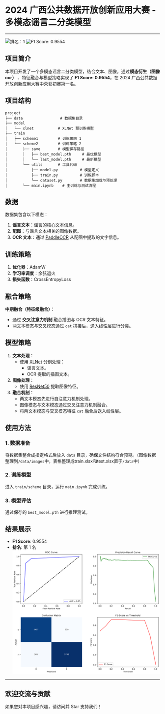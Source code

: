 # 2024 广西公共数据开放创新应用大赛 - 多模态谣言二分类模型

---

![排名：1](https://img.shields.io/badge/%E6%8E%92%E5%90%8D-1-brightgreen) ![F1 Score: 0.9554](https://img.shields.io/badge/F1%20Score-0.9554-blue)

## 项目简介
本项目开发了一个多模态谣言二分类模型，结合文本、图像，通过**模态衍生（图像ocr）** 、特征融合与模型策略实现了 **F1 Score: 0.9554**，在 2024 广西公共数据开放创新应用大赛中荣获初赛第一名。


## 项目结构
```
project
├── data                 # 数据集目录
├── model
│   └── xlnet           # XLNet 预训练模型
├── train
│   ├── scheme1         # 训练策略 1
│   └── scheme2         # 训练策略 2
│       ├── save        # 模型保存路径
│       │   ├── best_model.pth     # 最优模型
│       │   └── last_model.pth     # 最新模型
│       └── utils       # 工具代码
│           ├── model.py          # 模型定义
│           ├── train.py          # 训练脚本
│           └── dataset.py        # 数据集加载与预处理
│       └── main.ipynb    # 主训练与测试流程
```


## 数据
数据集包含以下模态：
1. **谣言文本**：谣言的核心文本信息。
2. **配图**：与谣言文本相关的图像数据。
3. **OCR 文本**：通过 [PaddleOCR](https://github.com/PaddlePaddle/PaddleOCR) 从配图中提取的文字信息。



## 训练策略
1. **优化器**：AdamW
2. **学习率调度**：余弦退火
3. **损失函数**：CrossEntropyLoss



## 融合策略
**中期融合（特征级融合）**：
- 通过 **交叉注意力机制** 融合插图与 OCR 文本特征。
- 两文本模态与交叉模态通过 `cat` 拼接后，送入线性层进行分类。



## 模型策略
1. **文本处理**：
   - 使用 [XLNet](https://arxiv.org/abs/1906.08237) 分别处理：
     - 谣言文本。
     - OCR 提取的插图文本。
2. **图像处理**：
   - 使用 [ResNet50](https://arxiv.org/abs/1512.03385) 提取图像特征。
3. **融合机制**：
   - 两文本模态先进行自注意力机制处理。
   - 图像模态与文本模态通过交叉注意力机制融合。
   - 将两文本模态与交叉模态特征 `cat` 融合后送入线性层。



## 使用方法

### 1. 数据准备
将数据集整合成指定格式后放入 `data` 目录，确保文件结构符合预期。（图像数据整理到`/data/images`中，表格整理成train.xlsx和test.xlsx置于`/data`中）

### 2. 训练模型
进入 `train/scheme` 目录，运行 `main.ipynb` 完成训练。

### 3. 模型评估
通过保存的 `best_model.pth` 进行推理测试。


## 结果展示
- **F1 Score**: 0.9554
- **排名**: 第 1 名
![模型评估图表](model_evaluation_plots.png)
---

## 欢迎交流与贡献
如果您对本项目感兴趣，请访问并 Star 支持我们！
